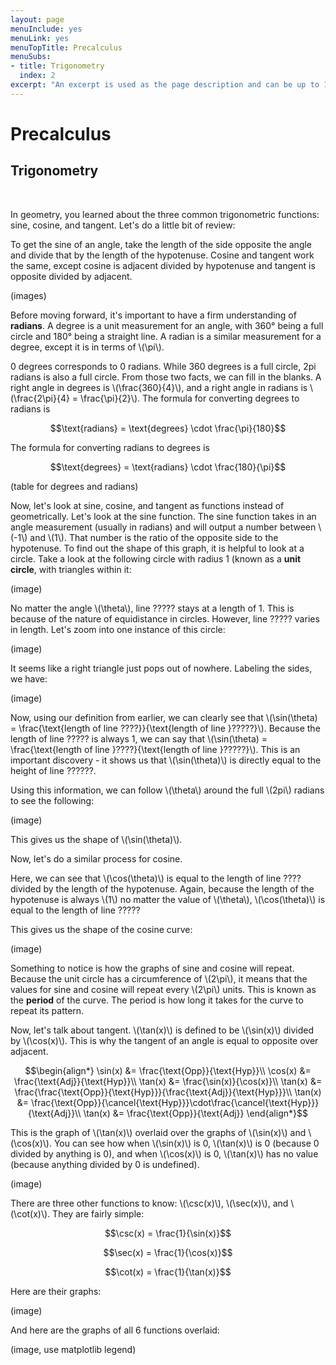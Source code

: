 ```yaml
---
layout: page
menuInclude: yes
menuLink: yes
menuTopTitle: Precalculus
menuSubs:
- title: Trigonometry
  index: 2
excerpt: "An excerpt is used as the page description and can be up to 160 characters long..."
---
```



<h1>Precalculus</h1>

<h2>Trigonometry</h2><br>

In geometry, you learned about the three common trigonometric functions: sine, cosine, and tangent. Let's do a little bit of review:

To get the sine of an angle, take the length of the side opposite the angle and divide that by the length of the hypotenuse. Cosine and tangent work the same, except cosine is adjacent divided by hypotenuse and tangent is opposite divided by adjacent.

(images)

Before moving forward, it's important to have a firm understanding of <b>radians</b>. A degree is a unit measurement for an angle, with 360° being a full circle and 180° being a straight line. A radian is a similar measurement for a degree, except it is in terms of \\(\pi\\).

0 degrees corresponds to 0 radians. While 360 degrees is a full circle, 2pi radians is also a full circle. From those two facts, we can fill in the blanks. A right angle in degrees is \\(\frac{360}{4}\\), and a right angle in radians is \\(\frac{2\pi}{4} = \frac{\pi}{2}\\). The formula for converting degrees to radians is

$$\text{radians} = \text{degrees} \cdot \frac{\pi}{180}$$

The formula for converting radians to degrees is

$$\text{degrees} = \text{radians} \cdot \frac{180}{\pi}$$

(table for degrees and radians)

Now, let's look at sine, cosine, and tangent as functions instead of geometrically. Let's look at the sine function. The sine function takes in an angle measurement (usually in radians) and will output a number between \\(-1\\) and \\(1\\). That number is the ratio of the opposite side to the hypotenuse. To find out the shape of this graph, it is helpful to look at a circle. Take a look at the following circle with radius 1 (known as a <b>unit circle</b>, with triangles within it:

(image)

No matter the angle \\(\theta\\), line ????? stays at a length of 1. This is because of the nature of equidistance in circles. However, line ????? varies in length. Let's zoom into one instance of this circle:

(image)

It seems like a right triangle just pops out of nowhere. Labeling the sides, we have:

(image)

Now, using our definition from earlier, we can clearly see that \\(\sin(\theta) = \frac{\text{length of line ????}}{\text{length of line }?????}\\). Because the length of line ????? is always 1, we can say that \\(\sin(\theta) = \frac{\text{length of line }????}{\text{length of line }?????}\\). This is an important discovery - it shows us that \\(\sin(\theta)\\) is directly equal to the height of line ??????.

Using this information, we can follow \\(\theta\\) around the full \\(2pi\\) radians to see the following:

(image)

This gives us the shape of \\(\sin(\theta)\\).

Now, let's do a similar process for cosine.

Here, we can see that \\(\cos(\theta)\\) is equal to the length of line ???? divided by the length of the hypotenuse. Again, because the length of the hypotenuse is always \\(1\\) no matter the value of \\(\theta\\), \\(\cos(\theta)\\) is equal to the length of line ?????

This gives us the shape of the cosine curve:

(image)

Something to notice is how the graphs of sine and cosine will repeat. Because the unit circle has a circumference of \\(2\pi\\), it means that the values for sine and cosine will repeat every \\(2\pi\\) units. This is known as the <b>period</b> of the curve. The period is how long it takes for the curve to repeat its pattern.

  

Now, let's talk about tangent. \\(\tan(x)\\) is defined to be \\(\sin(x)\\) divided by \\(\cos(x)\\). This is why the tangent of an angle is equal to opposite over adjacent.

$$\begin{align*}
\sin(x) &= \frac{\text{Opp}}{\text{Hyp}}\\
\cos(x) &= \frac{\text{Adj}}{\text{Hyp}}\\
\tan(x) &= \frac{\sin(x)}{\cos(x)}\\
\tan(x) &= \frac{\frac{\text{Opp}}{\text{Hyp}}}{\frac{\text{Adj}}{\text{Hyp}}}\\
\tan(x) &= \frac{\text{Opp}}{\cancel{\text{Hyp}}}\cdot\frac{\cancel{\text{Hyp}}}{\text{Adj}}\\
\tan(x) &= \frac{\text{Opp}}{\text{Adj}}
\end{align*}$$

This is the graph of \\(\tan(x)\\) overlaid over the graphs of \\(\sin(x)\\) and \\(\cos(x)\\). You can see how when \\(\sin(x)\\) is 0, \\(\tan(x)\\) is 0 (because 0 divided by anything is 0), and when \\(\cos(x)\\) is 0, \\(\tan(x)\\) has no value (because anything divided by 0 is undefined).

  

(image)

  

There are three other functions to know: \\(\csc(x)\\), \\(\sec(x)\\), and \\(\cot(x)\\). They are fairly simple:

  

$$\csc(x) = \frac{1}{\sin(x)}$$

$$\sec(x) = \frac{1}{\cos(x)}$$

$$\cot(x) = \frac{1}{\tan(x)}$$

  

Here are their graphs:

  

(image)

  

And here are the graphs of all 6 functions overlaid:

  

(image, use matplotlib legend)
